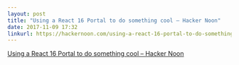 ```yaml
---
layout: post
title: "Using a React 16 Portal to do something cool – Hacker Noon"
date: 2017-11-09 17:32
linkurl: https://hackernoon.com/using-a-react-16-portal-to-do-something-cool-2a2d627b0202
---
```


[Using a React 16 Portal to do something cool – Hacker Noon](https://hackernoon.com/using-a-react-16-portal-to-do-something-cool-2a2d627b0202)

> 